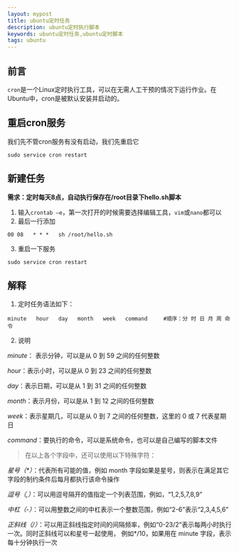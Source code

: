 ```yaml
---
layout: mypost
title: ubuntu定时任务
description: ubuntu定时执行脚本
keywords: ubuntu定时任务,ubuntu定时脚本
tags: ubuntu
---
```


## 前言
`cron`是一个Linux定时执行工具，可以在无需人工干预的情况下运行作业。在Ubuntu中，cron是被默认安装并启动的。

## 重启cron服务
我们先不管cron服务有没有启动，我们先重启它
```
sudo service cron restart
```

## 新建任务
**需求：定时每天8点，自动执行保存在/root目录下hello.sh脚本**
1. 输入`crontab –e`，第一次打开的时候需要选择编辑工具，`vim`或`nano`都可以
2. 最后一行添加
```
00 08   * * *   sh /root/hello.sh
```
3. 重启一下服务
```
sudo service cron restart
```

## 解释

1. 定时任务语法如下：
```
minute   hour   day   month   week   command     #顺序：分 时 日 月 周 命令
```

2. 说明


*minute*： 表示分钟，可以是从 0 到 59 之间的任何整数             

*hour*：表示小时，可以是从 0 到 23 之间的任何整数           

*day*：表示日期，可以是从 1 到 31 之间的任何整数           

*month*：表示月份，可以是从 1 到 12 之间的任何整数        

*week*：表示星期几，可以是从 0 到 7 之间的任何整数，这里的 0 或 7 代表星期日         

*command*：要执行的命令，可以是系统命令，也可以是自己编写的脚本文件   


>在以上各个字段中，还可以使用以下特殊字符：


*星号（\*）*：代表所有可能的值，例如 month 字段如果是星号，则表示在满足其它字段的制约条件后每月都执行该命令操作       

*逗号（,）*：可以用逗号隔开的值指定一个列表范围，例如，“1,2,5,7,8,9”          

*中杠（-）*：可以用整数之间的中杠表示一个整数范围，例如“2-6”表示“2,3,4,5,6”         

*正斜线（/）*：可以用正斜线指定时间的间隔频率，例如“0-23/2”表示每两小时执行一次。同时正斜线可以和星号一起使用，
例如\*/10，如果用在 minute 字段，表示每十分钟执行一次